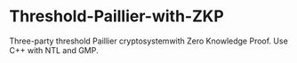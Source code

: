 # Threshold-Paillier-with-ZKP
Three-party threshold Paillier cryptosystemwith Zero Knowledge Proof. Use C++ with NTL and GMP.
